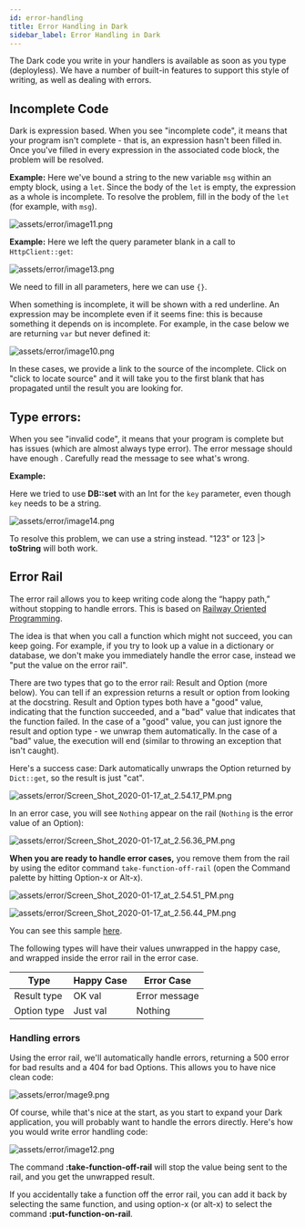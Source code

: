 ```yaml
---
id: error-handling
title: Error Handling in Dark
sidebar_label: Error Handling in Dark
---
```


The Dark code you write in your handlers is available as soon as you type (deployless). We have a number of built-in features to support this style of writing, as well as dealing with errors.

## Incomplete Code

Dark is expression based. When you see "incomplete code", it means that your program isn't complete - that is, an expression hasn't been filled in. Once you've filled in every expression in the associated code block, the problem will be resolved.

**Example:** Here we've bound a string to the new variable `msg` within an empty block, using a `let`. Since the body of the `let` is empty, the expression as a whole is incomplete. To resolve the problem, fill in the body of the `let` (for example, with `msg`).

![assets/error/image11.png](assets/error/image11.png)

**Example:** Here we left the query parameter blank in a call to `HttpClient::get`:

![assets/error/image13.png](assets/error/image13.png)

We need to fill in all parameters, here we can use `{}`.

When something is incomplete, it will be shown with a red underline. An expression may be incomplete even if it seems fine: this is because something it depends on is incomplete. For example, in the case below we are returning `var` but never defined it:

![assets/error/image10.png](assets/error/image10.png)

In these cases, we provide a link to the source of the incomplete. Click on "click to locate source" and it will take you to the first blank that has propagated until the result you are looking for.

## Type errors:

When you see "invalid code", it means that your program is complete but has issues (which are almost always type error). The error message should have enough . Carefully read the message to see what's wrong.

**Example:**

Here we tried to use **DB::set** with an Int for the `key` parameter, even though `key` needs to be a string.

![assets/error/image14.png](assets/error/image14.png)

To resolve this problem, we can use a string instead. "123" or 123 |> **toString** will both work.

## Error Rail

The error rail allows you to keep writing code along the “happy path,” without stopping to handle errors. This is based on [Railway Oriented Programming](https://medium.com/darklang/real-problems-with-functional-languages-efe668c5264a).

The idea is that when you call a function which might not succeed, you can keep going. For example, if you try to look up a value in a dictionary or database, we don't make you immediately handle the error case, instead we "put the value on the error rail".

There are two types that go to the error rail: Result and Option (more below). You can tell if an expression returns a result or option from looking at the docstring. Result and Option types both have a "good" value, indicating that the function succeeded, and a "bad" value that indicates that the function failed. In the case of a "good" value, you can just ignore the result and option type - we unwrap them automatically. In the case of a "bad" value, the execution will end (similar to throwing an exception that isn't caught).

Here's a success case: Dark automatically unwraps the Option returned by `Dict::get`, so the result is just "cat".

![assets/error/Screen_Shot_2020-01-17_at_2.54.17_PM.png](assets/error/Screen_Shot_2020-01-17_at_2.54.17_PM.png)

In an error case, you will see `Nothing` appear on the rail (`Nothing` is the error value of an Option):

![assets/error/Screen_Shot_2020-01-17_at_2.56.36_PM.png](assets/error/Screen_Shot_2020-01-17_at_2.56.36_PM.png)

**When you are ready to handle error cases,** you remove them from the rail by using the editor command `take-function-off-rail` (open the Command palette by hitting Option-x or Alt-x).

![assets/error/Screen_Shot_2020-01-17_at_2.54.51_PM.png](assets/error/Screen_Shot_2020-01-17_at_2.54.51_PM.png)

![assets/error/Screen_Shot_2020-01-17_at_2.56.44_PM.png](assets/error/Screen_Shot_2020-01-17_at_2.56.44_PM.png)

You can see this sample [here](https://darklang.com/a/sample-match).

The following types will have their values unwrapped in the happy case, and wrapped inside the error rail in the error case.

| Type        | Happy Case | Error Case    |
|-------------|------------|---------------|
| Result type | OK val     | Error message |
| Option type | Just val   | Nothing       |

### Handling errors

Using the error rail, we'll automatically handle errors, returning a 500 error for bad results and a 404 for bad Options. This allows you to have nice clean code:

![assets/error/mage9.png](assets/error/image9.png)

Of course, while that's nice at the start, as you start to expand your Dark application, you will probably want to handle the errors directly. Here's how you would write error handling code:

![assets/error/image12.png](assets/error/image12.png)

The command **:take-function-off-rail** will stop the value being sent to the rail, and you get the unwrapped result.

If you accidentally take a function off the error rail, you can add it back by selecting the same function, and using option-x (or alt-x) to select the command **:put-function-on-rail**.
